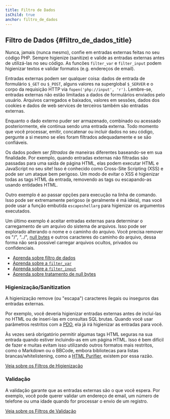 ```yaml
---
title: Filtro de Dados
isChild: true
anchor: filtro_de_dados
---
```


## Filtro de Dados {#filtro_de_dados_title}

Nunca, jamais (nunca mesmo), confie em entradas externas feitas no seu código PHP. Sempre higienize (sanitize) e valide
as entradas externas antes de utilizá-las no seu código. As funcões `filter_var` e `filter_input` podem higienizar
textos e validar formatos (e.g. endereços de email).

Entradas externas podem ser qualquer coisa: dados de entrada de formulário `$_GET` ou `$_POST`, alguns valores na
superglobal `$_SERVER` e o corpo da requisição HTTP via `fopen('php://input', 'r')`. Lembre-se, entradas externas não
estão limitadas a dados de formulários enviados pelo usuário. Arquivos carregados e baixados, valores em sessões,
dados dos cookies e dados de web services de terceiros também são entradas externas.

Enquanto o dado externo puder ser armazenado, combinado ou acessado posteriormente, ele continua sendo uma entrada
externa. Todo momento que você processar, emitir, concatenar ou incluir dados no seu código, pergunte a si mesmo se
eles foram filtrados adequadamente e se são confiáveis.

Os dados podem ser _filtrados_ de maneiras diferentes baseando-se em sua finalidade. Por exemplo, quando entradas
externas não filtradas são passadas para uma saída de página HTML, elas podem executar HTML e JavaScript no seu site!
Isso é conhecido como Cross-Site Scripting (XSS) e pode ser um ataque bem perigoso. Um modo de evitar o XSS é
higienizar todas as tags HTML da entrada, removendo as tags ou escapando-as usando entidades HTML.

Outro exemplo é ao passar opções para execução na linha de comando. Isso pode ser extremamente perigoso (e geralmente
é má ideia), mas você pode usar a função embutida `escapeshellarg` para higienizar os argumentos executados.

Um último exemplo é aceitar entradas externas para determinar o carregamento de um arquivo do sistema de arquivos.
Isso pode ser explorado alterando o nome e o caminho do arquivo. Você precisa remover os "/", "../", [null bytes][6] e
outros caracteres do caminho do arquivo, dessa forma não será possível carregar arquivos ocultos, privados ou
confidenciais.

* [Aprenda sobre filtro de dados][1]
* [Aprenda sobre a `filter_var`][4]
* [Aprenda sobre a `filter_input`][5]
* [Aprenda sobre tratamento de null bytes][6]

### Higienização/Sanitization

A higienização remove (ou "escapa") caracteres ilegais ou inseguros das entradas externas.

Por exemplo, você deveria higienizar entradas externas antes de incluí-las no HTML ou de inserí-las em consultas SQL
brutas. Quando você usar parâmetros restritos com a [PDO](#databases), ela já irá higienizar as entradas para você.

Às vezes será obrigatório permitir algumas tags HTML seguras na sua entrada quando estiver incluindo-as em um página
HTML. Isso é bem difícil de fazer e muitas evitam isso utilizando outros formatos mais restritos, como o Markdown ou
o BBCode, embora bibliotecas para listas brancas/whitelistening, como a [HTML Purifier][html-purifier], existem por
essa razão.

[Veja sobre os Filtros de Higienização][2]

### Validação

A validação garante que as entradas externas são o que você espera. Por exemplo, você pode querer validar um endereço
de email, um número de telefone ou uma idade quando for processar o envio de um registro.

[Veja sobre os Filtros de Validação][3]

[1]: http://php.net/book.filter
[2]: http://php.net/filter.filters.sanitize
[3]: http://php.net/filter.filters.validate
[4]: http://php.net/function.filter-var
[5]: http://php.net/function.filter-input
[6]: http://php.net/security.filesystem.nullbytes
[html-purifier]: http://htmlpurifier.org/
